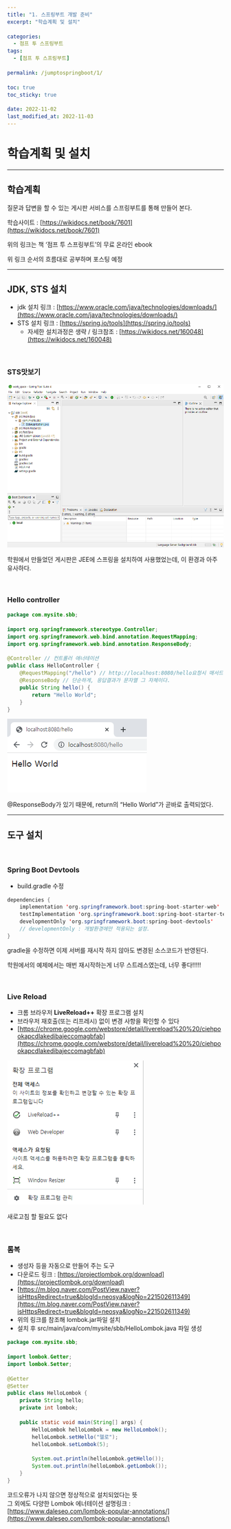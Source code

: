 ```yaml
---
title: "1. 스프링부트 개발 준비"
excerpt: "학습계획 및 설치"

categories:
  - 점프 투 스프링부트
tags:
  - [점프 투 스프링부트]

permalink: /jumptospringboot/1/

toc: true
toc_sticky: true

date: 2022-11-02
last_modified_at: 2022-11-03
---
```


# 학습계획 및 설치

---

## 학습계획

질문과 답변을 할 수 있는 게시판 서비스를 스프링부트를 통해 만들어 본다.

학습사이트 : [https://wikidocs.net/book/7601](https://wikidocs.net/book/7601)

위의 링크는 책 ‘점프 투 스프링부트’의 무료 온라인 ebook

위 링크 순서의 흐름대로 공부하며 포스팅 예정

---

## JDK, STS 설치

- jdk 설치 링크 :  [https://www.oracle.com/java/technologies/downloads/](https://www.oracle.com/java/technologies/downloads/)
- STS 설치 링크 : [https://spring.io/tools](https://spring.io/tools)
    - 자세한 설치과정은 생략 / 링크참조 : [https://wikidocs.net/160048](https://wikidocs.net/160048)

<br/>

### STS맛보기

![1](/assets/images/posts_img/jumptospringboot/1/sts.png)

학원에서 만들었던 게시판은 JEE에 스프링을 설치하여 사용했었는데, 이 환경과 아주 유사하다.

<br/>

### Hello controller

```java
package com.mysite.sbb;

import org.springframework.stereotype.Controller;
import org.springframework.web.bind.annotation.RequestMapping;
import org.springframework.web.bind.annotation.ResponseBody;

@Controller // 컨트롤러 애너테이션
public class HelloController {
	@RequestMapping("/hello") // http://localhost:8080/hello요청시 매서드 실행.(URL-method매핑)
	@ResponseBody // 단순하게, 응답결과가 문자열 그 자체이다.
	public String hello() {
		return "Hello World";
	}
}
```

![2](/assets/images/posts_img/jumptospringboot/1/helloController.png)

@ResponseBody가 있기 때문에, return의 “Hello World”가 곧바로 출력되었다.

---

## 도구 설치

<br/>

### Spring Boot Devtools

- build.gradle 수정

```java
dependencies {
	implementation 'org.springframework.boot:spring-boot-starter-web'
	testImplementation 'org.springframework.boot:spring-boot-starter-test'
	developmentOnly 'org.springframework.boot:spring-boot-devtools'
	// developmentOnly : 개발환경에만 적용되는 설정.
}
```

gradle을 수정하면 이제 서버를 재시작 하지 않아도 변경된 소스코드가 반영된다.

학원에서의 예제에서는 매번 재시작하는게 너무 스트레스였는데, 너무 좋다!!!!!

<br/>

### Live Reload

- 크롬 브라우저 **LiveReload++** 확장 프로그램 설치
- 브라우저 재호출(또는 리프레시) 없이 변경 사항을 확인할 수 있다
- [https://chrome.google.com/webstore/detail/livereload%20%20/ciehpookapcdlakedibajeccomagbfab](https://chrome.google.com/webstore/detail/livereload%20%20/ciehpookapcdlakedibajeccomagbfab)

![3](/assets/images/posts_img/jumptospringboot/1/liveReload.png)

새로고침 할 필요도 없다

<br/>

### 롬복

- 생성자 등을 자동으로 만들어 주는 도구
- 다운로드 링크 : [https://projectlombok.org/download](https://projectlombok.org/download)
- [https://m.blog.naver.com/PostView.naver?isHttpsRedirect=true&blogId=neosya&logNo=221502611349](https://m.blog.naver.com/PostView.naver?isHttpsRedirect=true&blogId=neosya&logNo=221502611349)
- 위의 링크를 참조해 lombok.jar파일 설치
- 설치 후 src/main/java/com/mysite/sbb/HelloLombok.java 파일 생성

```java
package com.mysite.sbb;

import lombok.Getter;
import lombok.Setter;

@Getter
@Setter
public class HelloLombok {
	private String hello;
    private int lombok;
    
    public static void main(String[] args) {
        HelloLombok helloLombok = new HelloLombok();
        helloLombok.setHello("헬로");
        helloLombok.setLombok(5);

        System.out.println(helloLombok.getHello());
        System.out.println(helloLombok.getLombok());
    }
}
```

코드오류가 나지 않으면 정상적으로 설치되었다는 뜻
<br/>
그 외에도 다양한 Lombok 에너테이션 설명링크 : [https://www.daleseo.com/lombok-popular-annotations/](https://www.daleseo.com/lombok-popular-annotations/)

